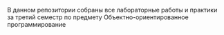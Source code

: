 В данном репозитории собраны все лабораторные работы и практики за третий семестр по предмету Объектно-ориентированное программирование
